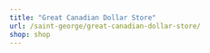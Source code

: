 ```yaml
---
title: "Great Canadian Dollar Store"
url: /saint-george/great-canadian-dollar-store/
shop: shop
---
```


